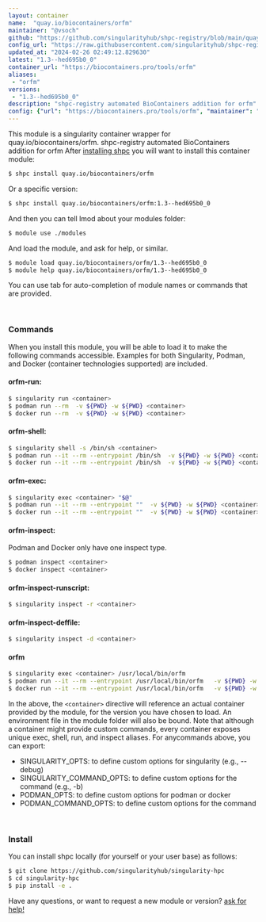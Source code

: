 ```yaml
---
layout: container
name:  "quay.io/biocontainers/orfm"
maintainer: "@vsoch"
github: "https://github.com/singularityhub/shpc-registry/blob/main/quay.io/biocontainers/orfm/container.yaml"
config_url: "https://raw.githubusercontent.com/singularityhub/shpc-registry/main/quay.io/biocontainers/orfm/container.yaml"
updated_at: "2024-02-26 02:49:12.829630"
latest: "1.3--hed695b0_0"
container_url: "https://biocontainers.pro/tools/orfm"
aliases:
 - "orfm"
versions:
 - "1.3--hed695b0_0"
description: "shpc-registry automated BioContainers addition for orfm"
config: {"url": "https://biocontainers.pro/tools/orfm", "maintainer": "@vsoch", "description": "shpc-registry automated BioContainers addition for orfm", "latest": {"1.3--hed695b0_0": "sha256:17657fd85d06a2710df0d969e29b8e0f3185c08825cb249fff7fb9a2976c8301"}, "tags": {"1.3--hed695b0_0": "sha256:17657fd85d06a2710df0d969e29b8e0f3185c08825cb249fff7fb9a2976c8301"}, "docker": "quay.io/biocontainers/orfm", "aliases": {"orfm": "/usr/local/bin/orfm"}}
---
```


This module is a singularity container wrapper for quay.io/biocontainers/orfm.
shpc-registry automated BioContainers addition for orfm
After [installing shpc](#install) you will want to install this container module:


```bash
$ shpc install quay.io/biocontainers/orfm
```

Or a specific version:

```bash
$ shpc install quay.io/biocontainers/orfm:1.3--hed695b0_0
```

And then you can tell lmod about your modules folder:

```bash
$ module use ./modules
```

And load the module, and ask for help, or similar.

```bash
$ module load quay.io/biocontainers/orfm/1.3--hed695b0_0
$ module help quay.io/biocontainers/orfm/1.3--hed695b0_0
```

You can use tab for auto-completion of module names or commands that are provided.

<br>

### Commands

When you install this module, you will be able to load it to make the following commands accessible.
Examples for both Singularity, Podman, and Docker (container technologies supported) are included.

#### orfm-run:

```bash
$ singularity run <container>
$ podman run --rm  -v ${PWD} -w ${PWD} <container>
$ docker run --rm  -v ${PWD} -w ${PWD} <container>
```

#### orfm-shell:

```bash
$ singularity shell -s /bin/sh <container>
$ podman run --it --rm --entrypoint /bin/sh  -v ${PWD} -w ${PWD} <container>
$ docker run --it --rm --entrypoint /bin/sh  -v ${PWD} -w ${PWD} <container>
```

#### orfm-exec:

```bash
$ singularity exec <container> "$@"
$ podman run --it --rm --entrypoint ""  -v ${PWD} -w ${PWD} <container> "$@"
$ docker run --it --rm --entrypoint ""  -v ${PWD} -w ${PWD} <container> "$@"
```

#### orfm-inspect:

Podman and Docker only have one inspect type.

```bash
$ podman inspect <container>
$ docker inspect <container>
```

#### orfm-inspect-runscript:

```bash
$ singularity inspect -r <container>
```

#### orfm-inspect-deffile:

```bash
$ singularity inspect -d <container>
```


#### orfm

```bash
$ singularity exec <container> /usr/local/bin/orfm
$ podman run --it --rm --entrypoint /usr/local/bin/orfm   -v ${PWD} -w ${PWD} <container> -c " $@"
$ docker run --it --rm --entrypoint /usr/local/bin/orfm   -v ${PWD} -w ${PWD} <container> -c " $@"
```



In the above, the `<container>` directive will reference an actual container provided
by the module, for the version you have chosen to load. An environment file in the
module folder will also be bound. Note that although a container
might provide custom commands, every container exposes unique exec, shell, run, and
inspect aliases. For anycommands above, you can export:

 - SINGULARITY_OPTS: to define custom options for singularity (e.g., --debug)
 - SINGULARITY_COMMAND_OPTS: to define custom options for the command (e.g., -b)
 - PODMAN_OPTS: to define custom options for podman or docker
 - PODMAN_COMMAND_OPTS: to define custom options for the command

<br>

### Install

You can install shpc locally (for yourself or your user base) as follows:

```bash
$ git clone https://github.com/singularityhub/singularity-hpc
$ cd singularity-hpc
$ pip install -e .
```

Have any questions, or want to request a new module or version? [ask for help!](https://github.com/singularityhub/singularity-hpc/issues)